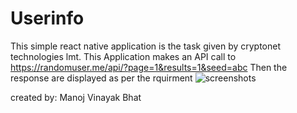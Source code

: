 # Userinfo
This simple react native application is the task given by cryptonet technologies lmt.
This Application makes an API call to  https://randomuser.me/api/?page=1&results=1&seed=abc 
Then the response are displayed as per the rquirment 
![screenshots](https://github.com/Manojvbhat/Userinfo/assets/99398172/5f0c03c1-7893-480d-b0e0-1673afd4d634)

created by: Manoj Vinayak Bhat
